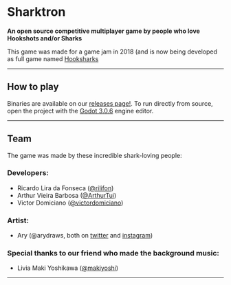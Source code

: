 # Sharktron

**An open source competitive multiplayer game by people who love Hookshots and/or Sharks**

This game was made for a game jam in 2018 (and is now being developed as full game named [Hooksharks](https://github.com/MarvellousSoft/hooksharks/)

----------------------------------------------------

## How to play

Binaries are available on our [releases page!](https://github.com/uspgamedev/sharktron/releases). 
To run directly from source, open the project with the [Godot 3.0.6](https://godotengine.org/) engine editor.

----------------------------------------------------

## Team

The game was made by these incredible shark-loving people:

### Developers:
- Ricardo Lira da Fonseca ([@rilifon](https://github.com/rilifon))
- Arthur Vieira Barbosa ([@ArthurTui](https://github.com/ArthurTui))
- Victor Domiciano ([@victordomiciano](https://github.com/victordomiciano))

### Artist:
- Ary (@arydraws, both on [twitter](https://twitter.com/arydraws) and [instagram](https://www.instagram.com/arydraws/))

### Special thanks to our friend who made the background music:
- Livia Maki Yoshikawa  ([@makiyoshi](https://github.com/Makiyoshi))

----------------------------------------------------
